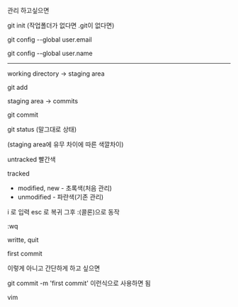 관리 하고싶으면



git init (작업폴더가 없다면 .git이 없다면)



git config --global user.email

git config --global user.name

---



working directory -> staging area

git add



staging area -> commits

git commit



git status (말그대로 상태)



(staging area에 유무 차이에 따른 색깔차이)

untracked 빨간색

tracked

- modified, new - 초록색(처음 관리)
- unmodified - 파란색(기존 관리)







i 로 입력 esc 로 복귀 그후 :(콜론)으로 동작

:wq

writte, quit

first commit

이렇게 아니고 간단하게 하고 싶으면

git commit -m 'first commit' 이런식으로 사용하면 됨







vim